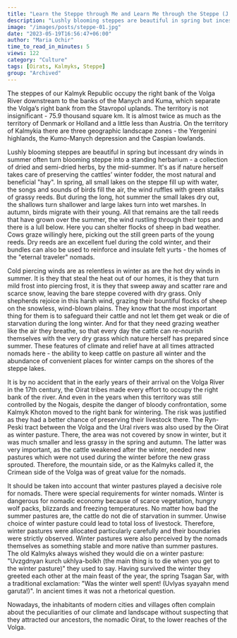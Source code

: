 ```yaml
---
title: "Learn the Steppe through Me and Learn Me through the Steppe (J. Nasunov)"
description: "Lushly blooming steppes are beautiful in spring but incessant dry winds in summer often turn blooming steppe into a standing herbariums"
image: "/images/posts/steppe-01.jpg"
date: "2023-05-19T16:56:47+06:00"
author: "Maria Ochir"
time_to_read_in_minutes: 5
views: 122
category: "Culture"
tags: [Oirats, Kalmyks, Steppe]
group: "Archived"
---
```

The steppes of our Kalmyk Republic occupy the right bank of the Volga River downstream to the banks of the Manych and Kuma, which separate the Volga’s right bank from the Stavropol uplands. The territory is not insignificant - 75.9 thousand square km.  It is almost twice as much as the territory of Denmark or Holland and a little less than Austria.  On the territory of Kalmykia there are three geographic landscape zones - the Yergenini highlands, the Kumo-Manych depression and the Caspian lowlands. 
 
Lushly blooming steppes are beautiful in spring but incessant dry winds in summer often turn blooming steppe into a standing herbarium - a collection of dried and semi-dried herbs, by the mid-summer. It's as if nature herself takes care of preserving the cattles’ winter fodder, the most natural and beneficial "hay". In spring, all small lakes on the steppe fill up with water, the songs and sounds of birds fill the air, the wind ruffles with green stalks of grassy reeds. But during the long, hot summer the small lakes dry out, the shallows turn shallower and large lakes turn into wet marshes. In autumn, birds migrate with  their young. All that remains are the tall reeds that have grown over the summer, the wind rustling through their tops and there is a lull below. Here you can shelter flocks of sheep in bad weather. Cows graze willingly here, picking out the still green parts of the young reeds. Dry reeds are an excellent fuel during the cold winter, and their bundles can also be used to reinforce and insulate felt yurts - the homes of the "eternal traveler" nomads. 

Cold piercing winds are as relentless in winter as are the hot dry winds in summer.   It is they that steal the heat out of our homes, it is they that turn mild frost into piercing frost, it is they that sweep away and scatter rare and scarce snow, leaving the bare steppe covered with dry grass. Only shepherds rejoice in this harsh wind, grazing their bountiful flocks of sheep on the snowless, wind-blown plains. They know that the most important thing for them is to safeguard their cattle and not let them get weak or die of starvation during the long winter. And for that they need grazing weather like the air they breathe, so that every day the cattle can re-nourish themselves with the very dry grass which nature herself has prepared since summer.
These features of climate and relief have at all times attracted nomads here - the ability to keep cattle on pasture all winter and the abundance of convenient places for winter camps on the shores of the steppe lakes. 
 
It is by no accident that in the early years of their arrival on the Volga River in the 17th century, the Oirat tribes made every effort to occupy the right bank of the river.  And even in the years when this territory was still controlled by the Nogais, despite the danger of bloody confrontation, some Kalmyk Khoton moved to the right bank for wintering. The risk was justified as they had a better chance of preserving their livestock there. The Ryn-Peski tract between the Volga and the Ural rivers was also used by the Oirat as winter pasture. There, the area was not covered by snow in winter, but it was much smaller and less grassy in the spring and autumn. The latter was very important, as the cattle weakened after the winter, needed new pastures which were not used during the winter before the new grass sprouted.  Therefore, the mountain side, or as the Kalmyks called it, the Crimean side of the Volga was of great value for the nomads.

It should be taken into account that winter pastures played a decisive role for nomads.  There were special requirements for winter nomads. Winter is dangerous for nomadic economy because of scarce vegetation, hungry wolf packs, blizzards and freezing temperatures.  No matter how bad the summer pastures are, the cattle do not die of starvation in summer. Unwise choice of winter pasture could lead to total loss of livestock.  Therefore, winter pastures were allocated particularly carefully and their boundaries were strictly observed. Winter pastures were also perceived by the nomads themselves as something stable and more native than summer pastures. The old Kalmyks always wished they would die on a winter pasture: "Uvzgdnyan kurch ukhlya-bolkh (the main thing is to die when you get to the winter pasture)" they used to say. Having survived the winter they greeted each other at the main feast of the year, the spring Tsagan Sar, with a traditional exclamation: "Was the winter well spent! (Uvlyas syayahn mend garuta!)". In ancient times it was not a rhetorical question.  

Nowadays, the inhabitants of modern cities and villages often complain about the peculiarities of our climate and landscape without suspecting that they attracted our ancestors, the nomadic Oirat, to the lower reaches of the Volga.